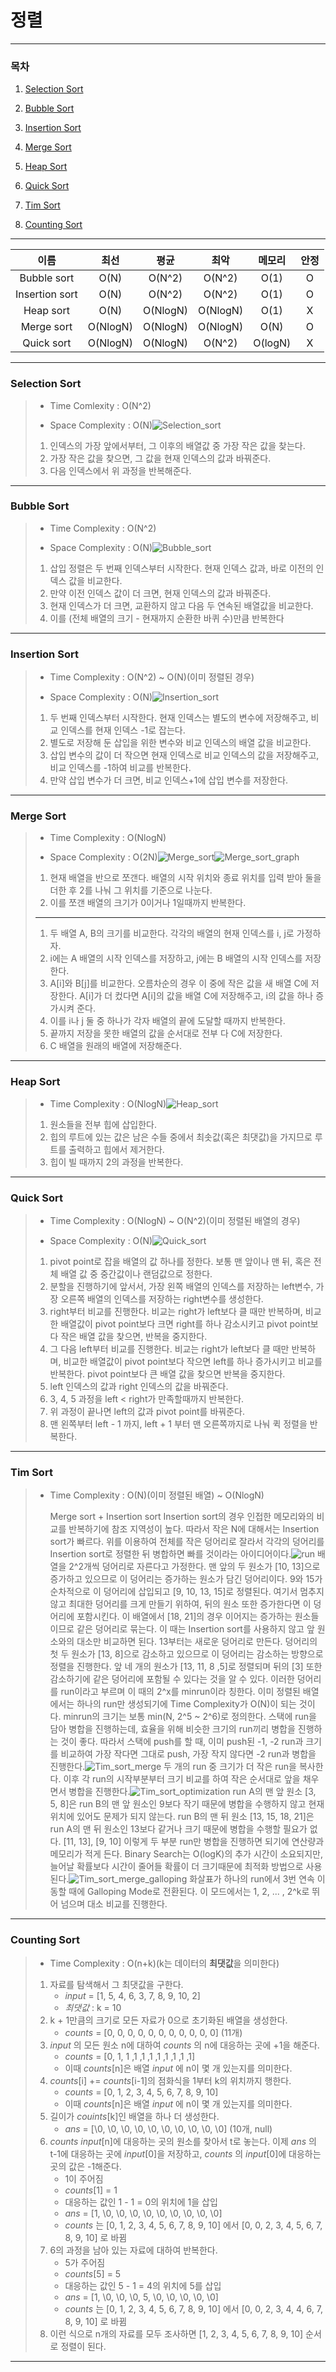 # 정렬

---

### 목차

1. [Selection Sort](#selection-sort)

2. [Bubble Sort](#bubble-sort)

3. [Insertion Sort](#insertion-sort)

4. [Merge Sort](#merge-sort)

5. [Heap Sort](#heap-sort)

6. [Quick Sort](#quick-sort)

7. [Tim Sort](#tim-sort)

8. [Counting Sort](#counting-sort)   

---

| 이름             | 최선         | 평균         | 최악         | 메모리       | 안정  |
|:--------------:|:----------:|:----------:|:----------:|:---------:|:---:|
| Bubble sort    | O(N) | O(N^2)  | O(N^2)  | O(1)    | O   |
| Insertion sort | O(N)     | O(N^2)   | O(N^2)   | O(1)    | O   |
| Heap sort      | O(N)     |O(NlogN) | O(NlogN) | O(1)    | X   |
| Merge sort     | O(NlogN) | O(NlogN) | O(NlogN) | O(N)    | O   |
| Quick sort     | O(NlogN) | O(NlogN) | O(N^2)   | O(logN) | X   |

---

### Selection Sort

> - Time Comlexity : O(N^2)
> 
> - Space Complexity : O(N)<img src="./img/Selection_sort.gif" title="" alt="Selection_sort" data-align="center">
>   
> 1. 인덱스의 가장 앞에서부터, 그 이후의 배열값 중 가장 작은 값을 찾는다.
> 2. 가장 작은 값을 찾으면, 그 값을 현재 인덱스의 값과 바꿔준다.
> 3. 다음 인덱스에서 위 과정을 반복해준다.  

---

### Bubble Sort

> - Time Complexity : O(N^2)  
> 
> - Space Complexity : O(N)<img src="./img/Bubble_sort.jpg" title="" alt="Bubble_sort" data-align="center">
>   
> 1. 삽입 정렬은 두 번째 인덱스부터 시작한다. 현재 인덱스 값과, 바로 이전의 인덱스 값을 비교한다.
> 2. 만약 이전 인덱스 값이 더 크면, 현재 인덱스의 값과 바꿔준다.
> 3. 현재 인덱스가 더 크면, 교환하지 않고 다음 두 연속된 배열값을 비교한다.
> 4. 이를 (전체 배열의 크기 - 현재까지 순환한 바퀴 수)만큼 반복한다

---

### Insertion Sort

> - Time Complexity : O(N^2) ~ O(N)(이미 정렬된 경우)
> 
> - Space Complexity : O(N)<img src="./img/Insertion_sort.gif" title="" alt="Insertion_sort" data-align="center">
>   
> 1. 두 번째 인덱스부터 시작한다. 현재 인덱스는 별도의 변수에 저장해주고, 비교 인덱스를 현재 인덱스 -1로 잡는다.
> 2. 별도로 저장해 둔 삽입을 위한 변수와 비교 인덱스의 배열 값을 비교한다.
> 3. 삽입 변수의 값이 더 작으면 현재 인덱스로 비교 인덱스의 값을 저장해주고, 비교 인덱스를 -1하여 비교를 반복한다.
> 4. 만약 삽입 변수가 더 크면, 비교 인덱스+1에 삽입 변수를 저장한다.

---

### Merge Sort

> - Time Complexity : O(NlogN)
> 
> - Space Complexity : O(2N)<img src="./img/Merge_sort.gif" title="" alt="Merge_sort" data-align="center"><img src="./img/Merge_sort_graph.jpg" title="" alt="Merge_sort_graph" data-align="center">
>   
> 1. 현재 배열을 반으로 쪼갠다. 배열의 시작 위치와 종료 위치를 입력 받아 둘을 더한 후 2를 나눠 그 위치를 기준으로 나눈다.
> 2. 이를 쪼갠 배열의 크기가 0이거나 1일때까지 반복한다.
>   
>   ---
>   
> 1. 두 배열 A, B의 크기를 비교한다. 각각의 배열의 현재 인덱스를 i, j로 가정하자.
> 2. i에는 A 배열의 시작 인덱스를 저장하고, j에는 B 배열의 시작 인덱스를 저장한다.
> 3. A[i]와 B[j]를 비교한다. 오름차순의 경우 이 중에 작은 값을 새 배열 C에 저장한다. A[i]가 더 컸다면 A[i]의 값을 배열 C에 저장해주고, i의 값을 하나 증가시켜 준다.
> 4. 이를 i나 j 둘 중 하나가 각자 배열의 끝에 도달할 때까지 반복한다.
> 5. 끝까지 저장을 못한 배열의 값을 순서대로 전부 다 C에 저장한다.
> 6. C 배열을 원래의 배열에 저장해준다.

---

### Heap Sort

> - Time Complexity : O(NlogN)<img src="./img/Heap_sort.gif" title="" alt="Heap_sort" data-align="center">
>   
> 1. 원소들을 전부 힙에 삽입한다.
> 2. 힙의 루트에 있는 값은 남은 수들 중에서 최솟값(혹은 최댓값)을 가지므로 루트를 출력하고 힙에서 제거한다.
> 3. 힙이 빌 때까지 2의 과정을 반복한다.

---

### Quick Sort

> - Time Complexity : O(NlogN) ~ O(N^2)(이미 정렬된 배열의 경우)
> 
> - Space Complexity : O(N)<img src="./img/Quick_sort.jpg" title="" alt="Quick_sort" data-align="center">
>   
> 1. pivot point로 잡을 배열의 값 하나를 정한다. 보통 맨 앞이나 맨 뒤, 혹은 전체 배열 값 중 중간값이나 랜덤값으로 정한다.
> 2. 분할을 진행하기에 앞서서, 가장 왼쪽 배열의 인덱스를 저장하는 left변수, 가장 오른쪽 배열의 인덱스를 저장하는 right변수를 생성한다.
> 3. right부터 비교를 진행한다. 비교는 right가 left보다 클 때만 반복하며, 비교한 배열값이 pivot point보다 크면 right를 하나 감소시키고 pivot point보다 작은 배열 값을 찾으면, 반복을 중지한다.
> 4. 그 다음 left부터 비교를 진행한다. 비교는 right가 left보다 클 때만 반복하며, 비교한 배열값이 pivot point보다 작으면 left를 하나 증가시키고 비교를 반복한다. pivot point보다 큰 배열 값을 찾으면 반복을 중지한다.
> 5. left 인덱스의 값과 right 인덱스의 값을 바꿔준다.
> 6. 3, 4, 5 과정을 left < right가 만족할때까지 반복한다.
> 7. 위 과정이 끝나면 left의 값과 pivot point를 바꿔준다.
> 8. 맨 왼쪽부터 left - 1 까지, left + 1 부터 맨 오른쪽까지로 나눠 퀵 정렬을 반복한다.

---

### Tim Sort

> - Time Complexity : O(N)(이미 정렬된 배열) ~ O(NlogN)
>   
>   Merge sort + Insertion sort
>   Insertion sort의 경우 인접한 메모리와의 비교를 반복하기에 참조 지역성이 높다. 따라서 작은 N에 대해서는 Insertion sort가 빠르다.
>   위를 이용하여 전체를 작은 덩어리로 잘라서 각각의 덩어리를 Insertion sort로 정렬한 뒤 병합하면 빠를 것이라는 아이디어이다.<img src="./img/Tim_sort_run.jpg" title="" alt="run" data-align="center">
>   배열을 2^2개씩 덩어리로 자른다고 가정한다. 맨 앞의 두 원소가 [10, 13]으로 증가하고 있으므로 이 덩어리는 증가하는 원소가 담긴 덩어리이다. 9와 15가 순차적으로 이 덩어리에 삽입되고 [9, 10, 13, 15]로 정렬된다. 여기서 멈추지 않고 최대한 덩어리를 크게 만들기 위하여, 뒤의 원소 또한 증가한다면 이 덩어리에 포함시킨다. 이 배열에서 [18, 21]의 경우 이어지는 증가하는 원소들이므로 같은 덩어리로 묶는다. 이 때는 Insertion sort를 사용하지 않고 앞 원소와의 대소만 비교하면 된다.
>   13부터는 새로운 덩어리로 만든다. 덩어리의 첫 두 원소가 [13, 8]으로 감소하고 있으므로 이 덩어리는 감소하는 방향으로 정렬을 진행한다. 앞 네 개의 원소가 [13, 11, 8 ,5]로 정렬되며 뒤의 [3] 또한 감소하기에 같은 덩어리에 포함될 수 있다는 것을 알 수 있다.
>   이러한 덩어리를 run이라고 부르며 이 때의 2^x를 minrun이라 칭한다. 이미 정렬된 배열에서는 하나의 run만 생성되기에 Time Complexity가 O(N)이 되는 것이다. minrun의 크기는 보통 min(N, 2^5 ~ 2^6)로 정의한다.
>   스택에 run을 담아 병합을 진행하는데, 효율을 위해 비슷한 크기의 run끼리 병합을 진행하는 것이 좋다. 따라서 스택에 push를 할 때, 이미 push된 -1, -2 run과 크기를 비교하여 가장 작다면 그대로 push, 가장 작지 않다면 -2 run과 병합을 진행한다.<img src="./img/Tim_sort_merge.gif" title="" alt="Tim_sort_merge" data-align="center">
>   두 개의 run 중 크기가 더 작은 run을 복사한다. 이후 각 run의 시작부분부터 크기 비교를 하여 작은 순서대로 앞을 채우면서 병합을 진행한다.<img src="./img/Tim_sort_binarySearch.jpg" title="" alt="Tim_sort_optimization" data-align="center">
>   run A의 맨 앞 원소 [3, 5, 8]은 run B의 맨 앞 원소인 9보다 작기 때문에 병합을 수행하지 않고 현재 위치에 있어도 문제가 되지 않는다.
>   run B의 맨 뒤 원소 [13, 15, 18, 21]은 run A의 맨 뒤 원소인 13보다 같거나 크기 때문에 병합을 수행할 필요가 없다.
>   [11, 13], [9, 10] 이렇게 두 부분 run만 병합을 진행하면 되기에 연산량과 메모리가 적게 든다. Binary Search는 O(logK)의 추가 시간이 소요되지만, 늘어날 확률보다 시간이 줄어들 확률이 더 크기때문에 최적화 방법으로 사용된다.<img src="./img/Tim_sort_galloping.gif" title="" alt="Tim_sort_merge_galloping" data-align="center">
>   화살표가 하나의 run에서 3번 연속 이동할 때에 Galloping Mode로 전환된다. 이 모드에서는 1, 2, ... , 2^k로 뛰어 넘으며 대소 비교를 진행한다.

---

### Counting Sort

> - Time Complexity : O(n+k)(k는 데이터의 **최댓값**을 의미한다)
>   
> 1. 자료를 탐색해서 그 최댓값을 구한다.
>      - _input_ = [1, 5, 4, 6, 3, 7, 8, 9, 10, 2]
>      - _최댓값_ : k = 10
> 2. k + 1만큼의 크기로 모든 자료가 0으로 초기화된 배열을 생성한다.
>      - _counts_ = [0, 0, 0, 0, 0, 0, 0, 0, 0, 0, 0] (11개)
> 3. _input_ 의 모든 원소 n에 대하여 _counts_ 의 n에 대응하는 곳에 +1을 해준다.
>      - _counts_ = [0, 1, 1 ,1 ,1 ,1 ,1 ,1 ,1 ,1 ,1]
>      - 이때 _counts_[n]은 배열 _input_ 에 n이 몇 개 있는지를 의미한다.
> 4. _counts_[i] += _counts_[i-1]의 점화식을 1부터 k의 위치까지 행한다.
>      - _counts_ = [0, 1, 2, 3, 4, 5, 6, 7, 8, 9, 10]
>      - 이때 _counts_[n]은 배열 _input_ 에 n이 몇 개 있는지를 의미한다.
> 5. 길이가 _couints_[k]인 배열을 하나 더 생성한다.
>      - _ans_ = [\0, \0, \0, \0, \0, \0, \0, \0, \0, \0] (10개, null)
> 6. _counts_  _input_[n]에 대응하는 곳의 원소를 찾아서 t로 놓는다. 이제 _ans_ 의 t-1에 대응하는 곳에 _input_[0]을 저장하고, _counts_ 의 _input_[0]에 대응하는 곳의 값은 -1해준다.
>      - 1이 주어짐
>      - _counts_[1] = 1
>      - 대응하는 값인 1 - 1 = 0의 위치에 1을 삽입
>      - _ans_ = [1, \0, \0, \0, \0, \0, \0, \0, \0, \0]
>      - _counts_ 는 [0, 1, 2, 3, 4, 5, 6, 7, 8, 9, 10] 에서 [0, 0, 2, 3, 4, 5, 6, 7, 8, 9, 10] 로 바뀜
> 7.  6의 과정을 남아 있는 자료에 대하여 반복한다.
>      - 5가 주어짐
>      - _counts_[5] = 5
>      - 대응하는 값인 5 - 1 = 4의 위치에 5를 삽입
>      - _ans_ = [1, \0, \0, \0, 5, \0, \0, \0, \0, \0]
>      - _counts_ 는 [0, 1, 2, 3, 4, 5, 6, 7, 8, 9, 10] 에서 [0, 0, 2, 3, 4, 4, 6, 7, 8, 9, 10] 로 바뀜
> 8. 이런 식으로 n개의 자료를 모두 조사하면 [1, 2, 3, 4, 5, 6, 7, 8, 9, 10] 순서로 정렬이 된다.  

---
